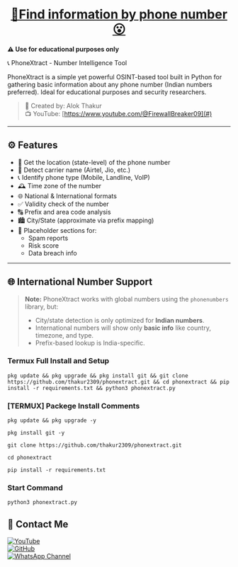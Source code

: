 <h1 align="center"><u> 📌Find information by phone number 😮 </u></h1>

**⚠️ Use for educational purposes only**

📞 PhoneXtract - Number Intelligence Tool

PhoneXtract is a simple yet powerful OSINT-based tool built in Python for gathering basic information about any phone number (Indian numbers preferred). Ideal for educational purposes and security researchers.

> 🔧 Created by: Alok Thakur  
> 📺 YouTube: [https://www.youtube.com/@FirewallBreaker09](#)  

---

## ⚙️ Features

- 📍 Get the location (state-level) of the phone number
- 📡 Detect carrier name (Airtel, Jio, etc.)
- 📞 Identify phone type (Mobile, Landline, VoIP)
- 🕰️ Time zone of the number
- 🌐 National & International formats
- ✅ Validity check of the number
- 🔠 Prefix and area code analysis
- 🏙️ City/State (approximate via prefix mapping)
- 🚫 Placeholder sections for:
  - Spam reports
  - Risk score
  - Data breach info

---

## 🌐 International Number Support

> **Note:** PhoneXtract works with global numbers using the `phonenumbers` library, but:
>
> - City/state detection is only optimized for **Indian numbers**.
> - International numbers will show only **basic info** like country, timezone, and type.
> - Prefix-based lookup is India-specific.

### Termux Full Install and Setup 
```
pkg update && pkg upgrade && pkg install git && git clone https://github.com/thakur2309/phonextract.git && cd phonextract && pip install -r requirements.txt && python3 phonextract.py
```

### [TERMUX] Packege Install Comments

```
pkg update && pkg upgrade -y
```
```
pkg install git -y
```
```
git clone https://github.com/thakur2309/phonextract.git
```
```
cd phonextract
```
```
pip install -r requirements.txt
```


### Start Command 
```
python3 phonextract.py
```


## 📌 Contact Me  

<a href="https://youtube.com/@firewallbreaker09">
  <img src="https://img.shields.io/badge/YouTube-FF0000?style=for-the-badge&logo=youtube&logoColor=white" alt="YouTube">
</a>  
<br>  

<a href="https://github.com/thakur2309?tab=repositories">
  <img src="https://img.shields.io/badge/GitHub-000000?style=for-the-badge&logo=github&logoColor=white" alt="GitHub">
</a>  
<br>  

<a href="https://whatsapp.com/channel/0029VbAiqVMKLaHjg5J1Nm2F">
  <img src="https://img.shields.io/badge/WhatsApp-25D366?style=for-the-badge&logo=whatsapp&logoColor=white" alt="WhatsApp Channel">
</a>
